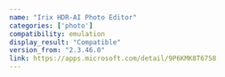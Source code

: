 ```yaml
---
name: "Irix HDR-AI Photo Editor"
categories: ['photo']
compatibility: emulation
display_result: "Compatible"
version_from: "2.3.46.0"
link: https://apps.microsoft.com/detail/9P6KMK8T6758
---
```

